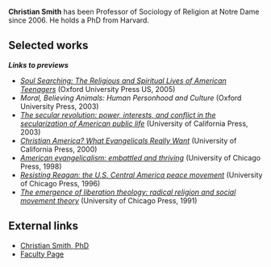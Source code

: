 **Christian Smith** has been Professor of Sociology of Religion at
Notre Dame since 2006. He holds a PhD from Harvard.

## Selected works

***Links to previews***
-   [*Soul Searching: The Religious and Spiritual Lives of American Teenagers*](http://books.google.com/books?id=PDKSwyeYS3sC)
    (Oxford University Press US, 2005)
-   *Moral, Believing Animals: Human Personhood and Culture*
    (Oxford University Press, 2003)
-   [*The secular revolution: power, interests, and conflict in the secularization of American public life*](http://books.google.com/books?id=jHHnv5FbzWgC)
    (University of California Press, 2003)
-   [*Christian America? What Evangelicals Really Want*](http://books.google.com/books?id=NDe6qD3zvJEC)
    (University of California Press, 2000)
-   [*American evangelicalism: embattled and thriving*](http://books.google.com/books?id=cavyDI6aCykC)
    (University of Chicago Press, 1998)
-   [*Resisting Reagan: the U.S. Central America peace movement*](http://books.google.com/books?id=ZnPY5D6rX4cC)
    (University of Chicago Press, 1996)
-   [*The emergence of liberation theology: radical religion and social movement theory*](http://books.google.com/books?id=I_XnJF4aYOgC)
    (University of Chicago Press, 1991)

## External links

-   [Christian Smith, PhD](http://www.nd.edu/~csmith22/)
-   [Faculty Page](http://sociology.nd.edu/faculty/all/smith-christian/index.shtml)



